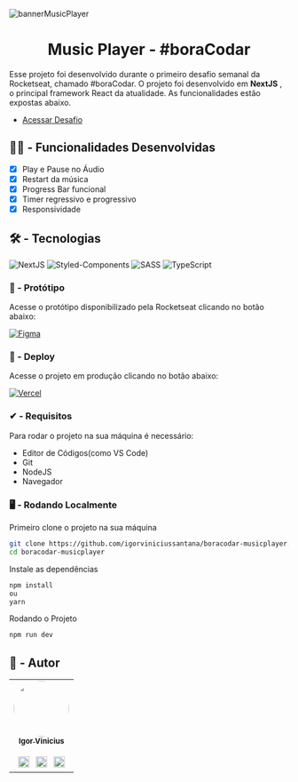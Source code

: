 ![bannerMusicPlayer](https://user-images.githubusercontent.com/86114583/211811007-5c4861f9-b558-4e71-aaa9-43fb2bcc618f.png)


<h1 align='center'>Music Player - #boraCodar</h1>

<p> Esse projeto foi desenvolvido durante o primeiro desafio semanal da Rocketseat, chamado #boraCodar. O projeto foi desenvolvido em <b>NextJS</b> , o principal framework React da atualidade. As funcionalidades estão expostas abaixo.</p>

- [Acessar Desafio](https://boracodar.dev)

## 👷‍♂️ - Funcionalidades Desenvolvidas

- [X] Play e Pause no Áudio
- [X] Restart da música
- [X] Progress Bar funcional
- [X] Timer regressivo e progressivo
- [X] Responsividade

## 🛠 - Tecnologias

![NextJS](https://img.shields.io/badge/next.js-000000?style=for-the-badge&logo=nextdotjs&logoColor=white)
![Styled-Components](https://img.shields.io/badge/styled--components-DB7093?style=for-the-badge&logo=styled-components&logoColor=white)
![SASS](https://img.shields.io/badge/Sass-CC6699?style=for-the-badge&logo=sass&logoColor=white)
![TypeScript](https://img.shields.io/badge/TypeScript-007ACC?style=for-the-badge&logo=typescript&logoColor=white)


<h3>🎨 - Protótipo</h3>

Acesse o protótipo disponibilizado pela Rocketseat clicando no botão abaixo:

<a href="https://www.figma.com/file/aUPz0jeV4vtvVcyIASj0RA/%23boraCodar---Desafio-1?node-id=1128%3A22&t=1zXSyQs8rmFfMeG4-1
">![Figma](https://img.shields.io/badge/Acessar%20Protótipo-2A2141?style=for-the-badge&logo=figma&logoColor=white)</a>

<h3>🔗 - Deploy</h3>

Acesse o projeto em produção clicando no botão abaixo:

<a href="https://boracodar-musicplayer.vercel.app" target='_blank'>![Vercel](https://img.shields.io/badge/Deploy-000000?style=for-the-badge&logo=vercel&logoColor=white)</a>

<h3> ✔ - Requisitos</h3>

Para rodar o projeto na sua máquina é necessário:

- Editor de Códigos(como VS Code)
- Git
- NodeJS
- Navegador

<h3> 🖥 - Rodando Localmente</h3>

Primeiro clone o projeto na sua máquina

```bash
git clone https://github.com/igorviniciussantana/boracodar-musicplayer.git
cd boracodar-musicplayer
```

Instale as dependências

```bash
npm install
ou
yarn
```

Rodando o Projeto
```bash
npm run dev
```


## 👤 - Autor

<table>
  <tr>
    <td align="center"><a href="https://github.com/igorviniciussantana"><img style="border-radius: 50%;" src="https://avatars.githubusercontent.com/u/86114583?v=4" width="100px;" alt=""/><br /><sub><b>Igor Vinicius</b></sub></a><br /><br /><a href="https://linkedin.com/in/igorviniciussantana"><img src="https://user-images.githubusercontent.com/86114583/192514843-1087a34f-74f9-46aa-94fa-e824950af81f.svg" width="20px"/></a>⠀<a href="mailto:igor.santana@estudante.ifms.edu.br"><img src="https://user-images.githubusercontent.com/86114583/192515071-4fa6bce6-6ee9-49ca-9395-c17e74075a20.svg" width="20px"/></a>⠀<a href="https://behance.net/igorvinicius8"><img src="https://user-images.githubusercontent.com/86114583/192515924-e754ab5f-d7bc-416f-a3f9-0b6e3e81eb6c.svg" width="20px"/></a>
    </td>
    </tr>
    </table>
